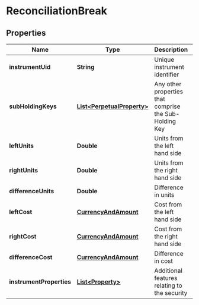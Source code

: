 
# ReconciliationBreak

## Properties
Name | Type | Description | Notes
------------ | ------------- | ------------- | -------------
**instrumentUid** | **String** | Unique instrument identifier | 
**subHoldingKeys** | [**List&lt;PerpetualProperty&gt;**](PerpetualProperty.md) | Any other properties that comprise the Sub-Holding Key | 
**leftUnits** | **Double** | Units from the left hand side | 
**rightUnits** | **Double** | Units from the right hand side | 
**differenceUnits** | **Double** | Difference in units | 
**leftCost** | [**CurrencyAndAmount**](CurrencyAndAmount.md) | Cost from the left hand side | 
**rightCost** | [**CurrencyAndAmount**](CurrencyAndAmount.md) | Cost from the right hand side | 
**differenceCost** | [**CurrencyAndAmount**](CurrencyAndAmount.md) | Difference in cost | 
**instrumentProperties** | [**List&lt;Property&gt;**](Property.md) | Additional features relating to the security | 



